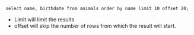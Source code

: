 ```
select name, birthdate from animals order by name limit 10 offset 20;
```

- Limit will limit the results
- offset will skip the number of rows from which the result will start.

